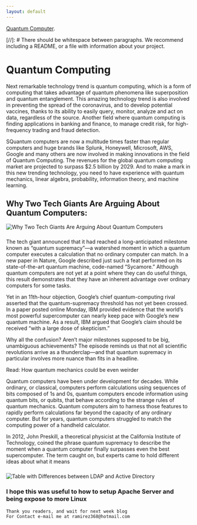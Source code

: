 ```yaml
---
layout: default
---
```



[Quantum Computer](https://www.youtube.com/watch?v=JhHMJCUmq28&t=33s).

[//]: #  There should be whitespace between paragraphs. We recommend including a README, or a file with information about your project.

# Quantum Computing
Next remarkable technology trend is quantum computing, which is a form of computing that takes advantage of quantum phenomena like superposition and quantum entanglement. This amazing technology trend is also involved in preventing the spread of the coronavirus, and to develop potential vaccines, thanks to its ability to easily query, monitor, analyze and act on data, regardless of the source. Another field where quantum computing is finding applications in banking and finance, to manage credit risk, for high-frequency trading and fraud detection.

SQuantum computers are now a multitude times faster than regular computers and huge brands like Splunk, Honeywell, Microsoft, AWS, Google and many others are now involved in making innovations in the field of Quantum Computing. The revenues for the global quantum computing market are projected to surpass $2.5 billion by 2029. And to make a mark in this new trending technology, you need to have experience with quantum mechanics, linear algebra, probability, information theory, and machine learning.

## Why Two Tech Giants Are Arguing About Quantum Computers:
![Why Two Tech Giants Are Arguing About Quantum Computers](https://media.wired.com/photos/5e333e15be05400008f39506/1:1/w_1500,c_limit/Business-QuantumComputing-Google-L1001386.jpg)


### 

The tech giant announced that it had reached a long-anticipated milestone known as “quantum supremacy”—a watershed moment in which a quantum computer executes a calculation that no ordinary computer can match. In a new paper in Nature, Google described just such a feat performed on its state-of-the-art quantum machine, code-named “Sycamore.” Although quantum computers are not yet at a point where they can do useful things, this result demonstrates that they have an inherent advantage over ordinary computers for some tasks.


Yet in an 11th-hour objection, Google’s chief quantum-computing rival asserted that the quantum-supremacy threshold has not yet been crossed. In a paper posted online Monday, IBM provided evidence that the world’s most powerful supercomputer can nearly keep pace with Google’s new quantum machine. As a result, IBM argued that Google’s claim should be received “with a large dose of skepticism.”

Why all the confusion? Aren’t major milestones supposed to be big, unambiguous achievements? The episode reminds us that not all scientific revolutions arrive as a thunderclap—and that quantum supremacy in particular involves more nuance than fits in a headline.

Read: How quantum mechanics could be even weirder

Quantum computers have been under development for decades. While ordinary, or classical, computers perform calculations using sequences of bits composed of 1s and 0s, quantum computers encode information using quantum bits, or qubits, that behave according to the strange rules of quantum mechanics. Quantum computers aim to harness those features to rapidly perform calculations far beyond the capacity of any ordinary computer. But for years, quantum computers struggled to match the computing power of a handheld calculator.

In 2012, John Preskill, a theoretical physicist at the California Institute of Technology, coined the phrase quantum supremacy to describe the moment when a quantum computer finally surpasses even the best supercomputer. The term caught on, but experts came to hold different ideas about what it means


### 


![Table with Differences between LDAP and Active Directory ](https://ipwithease.com/wp-content/uploads/2020/06/LDAP-VS-AD-TABLE.jpg)

### 

### I hope this was useful to how to setup Apache Server and being expose to more Linux


```
Thank you readers, and wait for next week blog
For Contact e-mail me at ramirez368@hotmail.com

```
